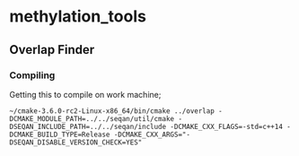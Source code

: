 # methylation_tools

## Overlap Finder

### Compiling

Getting this to compile on work machine;

```
~/cmake-3.6.0-rc2-Linux-x86_64/bin/cmake ../overlap -DCMAKE_MODULE_PATH=../../seqan/util/cmake -DSEQAN_INCLUDE_PATH=../../seqan/include -DCMAKE_CXX_FLAGS=-std=c++14 -DCMAKE_BUILD_TYPE=Release -DCMAKE_CXX_ARGS="-DSEQAN_DISABLE_VERSION_CHECK=YES"
```

